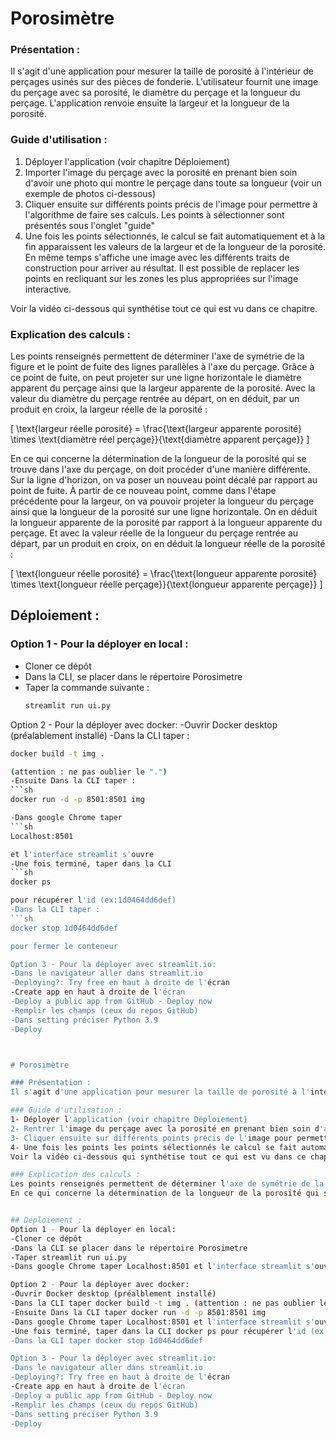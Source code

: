 # Porosimètre

### Présentation :
Il s'agit d'une application pour mesurer la taille de porosité à l'intérieur de perçages usinés sur des pièces de fonderie. L'utilisateur fournit une image du perçage avec sa porosité, le diamètre du perçage et la longueur du perçage. L'application renvoie ensuite la largeur et la longueur de la porosité.

### Guide d'utilisation :
1. Déployer l'application (voir chapitre Déploiement)
2. Importer l'image du perçage avec la porosité en prenant bien soin d'avoir une photo qui montre le perçage dans toute sa longueur (voir un exemple de photos ci-dessous)
3. Cliquer ensuite sur différents points précis de l'image pour permettre à l'algorithme de faire ses calculs. Les points à sélectionner sont présentés sous l'onglet "guide"
4. Une fois les points sélectionnés, le calcul se fait automatiquement et à la fin apparaissent les valeurs de la largeur et de la longueur de la porosité. En même temps s'affiche une image avec les différents traits de construction pour arriver au résultat. Il est possible de replacer les points en recliquant sur les zones les plus appropriées sur l'image interactive.

Voir la vidéo ci-dessous qui synthétise tout ce qui est vu dans ce chapitre.

### Explication des calculs :
Les points renseignés permettent de déterminer l'axe de symétrie de la figure et le point de fuite des lignes parallèles à l'axe du perçage. Grâce à ce point de fuite, on peut projeter sur une ligne horizontale le diamètre apparent du perçage ainsi que la largeur apparente de la porosité. Avec la valeur du diamètre du perçage rentrée au départ, on en déduit, par un produit en croix, la largeur réelle de la porosité :

\[ \text{largeur réelle porosité} = \frac{\text{largeur apparente porosité} \times \text{diamètre réel perçage}}{\text{diamètre apparent perçage}} \]

En ce qui concerne la détermination de la longueur de la porosité qui se trouve dans l'axe du perçage, on doit procéder d'une manière différente. Sur la ligne d'horizon, on va poser un nouveau point décalé par rapport au point de fuite. À partir de ce nouveau point, comme dans l'étape précédente pour la largeur, on va pouvoir projeter la longueur du perçage ainsi que la longueur de la porosité sur une ligne horizontale. On en déduit la longueur apparente de la porosité par rapport à la longueur apparente du perçage. Et avec la valeur réelle de la longueur du perçage rentrée au départ, par un produit en croix, on en déduit la longueur réelle de la porosité :

\[ \text{longueur réelle porosité} = \frac{\text{longueur apparente porosité} \times \text{longueur réelle perçage}}{\text{longueur apparente perçage}} \]

## Déploiement :

### Option 1 - Pour la déployer en local :
- Cloner ce dépôt
- Dans la CLI, se placer dans le répertoire Porosimetre
- Taper la commande suivante :
  ```sh
  streamlit run ui.py


Option 2 - Pour la déployer avec docker:
-Ouvrir Docker desktop (préalablement installé)
-Dans la CLI taper :
  ```sh
docker build -t img . 

(attention : ne pas oublier le ".")
-Ensuite Dans la CLI taper :  
```sh
docker run -d -p 8501:8501 img

-Dans google Chrome taper 
  ```sh
Localhost:8501 

et l'interface streamlit s'ouvre
-Une fois terminé, taper dans la CLI 
  ```sh
docker ps 

pour récupérer l'id (ex:1d0464dd6def)
-Dans la CLI taper : 
  ```sh
docker stop 1d0464dd6def

pour fermer le conteneur

Option 3 - Pour la déployer avec streamlit.io:
-Dans le navigateur aller dans streamlit.io
-Deploying?: Try free en haut à droite de l'écran
-Create app en haut à droite de l'écran
-Deploy a public app from GitHub - Deploy now
-Remplir les champs (ceux du repos GitHub)
-Dans setting préciser Python 3.9
-Deploy



# Porosimètre

### Présentation :
Il s'agit d'une application pour mesurer la taille de porosité à l'intérieur de perçages usinés sur des pièces de fonderie. L'utilisateur fournit une image du perçage avec sa porosité, le diamètre du et la longueur du perçage.L'application ensuite renvoie la largeur et la longueur de la porosité.

### Guide d'utilisation : 
1- Déployer l'application (voir chapitre Déploiement)
2- Rentrer l'image du perçage avec la porosité en prenant bien soin d'avoir une photo qui montre le perçage dans toute sa longueur (voir un exemple de photos ci-dessous) 
3- Cliquer ensuite sur différents points précis de l'image pour permettre à l'algorithme de faire ses calculs. Les points à sélectionner sont présentés sous l'onglet "guide" 
4- Une fois les points les points sélectionnés le calcul se fait automatiquement et à la fin apparaissent les valeurs de la largeur et de la longueur de la porosité. En même temps s'affiche une image avec les différents traits de construction pour arriver au résultat. Il est possible de replacer les points en recliquant sur les zones les plus appropriées sur l'image interactive. 
Voir la vidéo ci-dessous qui synthétise tout ce qui est vu dans ce chapitre 

### Explication des calculs :
Les points renseignés permettent de déterminer l'axe de symétrie de la figure et le point de fuite des lignes parallèle à l'axe du perçage. Grâce à ce point de fuite on peut projeter sur une ligne horizontale le diamètre apparent du perçage ainsi que la largeur apparente de la porosité. Avec la valeur du diamètre du perçage rentrée au départ on en déduit, par un produit en croix la largeur réelle de la porosité: largeur réelle porosité = largeur apparente porosité * diamètre réel perçage / diamètre apparent perçage
En ce qui concerne la détermination de la longueur de la porosité qui se trouve dans l'axe du perçage on doit proposer procéder d'une manière différente. Sur la ligne d'horizon on va poser un bouveau point décalé par rapport au point de fuite. A partir de ce nouveau point, comme dans l'étape précédente pour la largeur, on va pouvoir projeter la longueur du perçage ainsi que la longueur de la porosité sur une ligne horizontale. On en retire la longueur apparente de la porosité par rapport à la longueur apparente du perçage. Et avec la valeur réelle de la longueur du perçage rentrée au départ, par un produit en croix on en déduit la longueur réelle de la porosité :  longueur réelle porosité = longueur apparente porosité * longueur réelle perçage / longueur apparente perçage


## Déploiement :
Option 1 - Pour la déployer en local:
-Cloner ce dépôt
-Dans la CLI se placer dans le répertoire Porosimetre
-Taper streamlit run ui.py
-Dans google Chrome taper Localhost:8501 et l'interface streamlit s'ouvre

Option 2 - Pour la déployer avec docker:
-Ouvrir Docker desktop (préalblement installé)
-Dans la CLI taper docker build -t img . (attention : ne pas oublier le ".")
-Ensuite Dans la CLI taper docker run -d -p 8501:8501 img
-Dans google Chrome taper Localhost:8501 et l'interface streamlit s'ouvre
-Une fois terminé, taper dans la CLI docker ps pour récupérer l'id (ex:1d0464dd6def)
-Dans la CLI taper docker stop 1d0464dd6def

Option 3 - Pour la déployer avec streamlit.io:
-Dans le navigateur aller dans streamlit.io
-Deploying?: Try free en haut à droite de l'écran
-Create app en haut à droite de l'écran
-Deploy a public app from GitHub - Deploy now
-Remplir les champs (ceux du repos GitHub)
-Dans setting préciser Python 3.9
-Deploy


